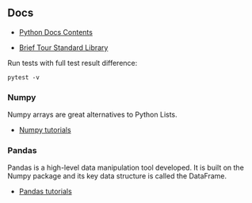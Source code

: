 ## Docs

- [Python Docs Contents](https://docs.python.org/3/contents.html)

- [Brief Tour Standard Library](https://docs.python.org/3/tutorial/stdlib.html)

Run tests with full test result difference:

`pytest -v`

### Numpy

Numpy arrays are great alternatives to Python Lists.

- [Numpy tutorials](https://www.learnpython.org/en/Numpy_Arrays)

### Pandas

Pandas is a high-level data manipulation tool developed. It is built on the Numpy package and its key data structure is called the DataFrame.

- [Pandas tutorials](https://www.learnpython.org/en/Pandas_Basics)

